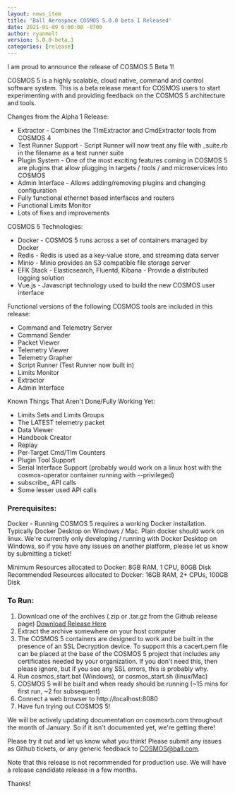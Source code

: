 ```yaml
---
layout: news_item
title: 'Ball Aerospace COSMOS 5.0.0 beta 1 Released'
date: 2021-01-09 6:00:00 -0700
author: ryanmelt
version: 5.0.0-beta.1
categories: [release]
---
```


I am proud to announce the release of COSMOS 5 Beta 1!  

COSMOS 5 is a highly scalable, cloud native, command and control software system.  This is a beta release meant for COSMOS users to start experimenting with and providing feedback on the COSMOS 5 architecture and tools.

Changes from the Alpha 1 Release:

* Extractor - Combines the TlmExtractor and CmdExtractor tools from COSMOS 4
* Test Runner Support - Script Runner will now treat any file with _suite.rb in the filename as a test runner suite
* Plugin System - One of the most exciting features coming in COSMOS 5 are plugins that allow plugging in targets / tools / and microservices into COSMOS
* Admin Interface - Allows adding/removing plugins and changing configuration
* Fully functional ethernet based interfaces and routers
* Functional Limits Monitor
* Lots of fixes and improvements

COSMOS 5 Technologies:

* Docker - COSMOS 5 runs across a set of containers managed by Docker
* Redis - Redis is used as a key-value store, and streaming data server
* Minio - Minio provides an S3 compatible file storage server
* EFK Stack - Elasticsearch, Fluentd, Kibana - Provide a distributed logging solution
* Vue.js - Javascript technology used to build the new COSMOS user interface

Functional versions of the following COSMOS tools are included in this release:

* Command and Telemetry Server
* Command Sender
* Packet Viewer
* Telemetry Viewer
* Telemetry Grapher
* Script Runner (Test Runner now built in)
* Limits Monitor
* Extractor
* Admin Interface

Known Things That Aren't Done/Fully Working Yet:

* Limits Sets and Limits Groups
* The LATEST telemetry packet
* Data Viewer
* Handbook Creator
* Replay
* Per-Target Cmd/Tlm Counters
* Plugin Tool Support
* Serial Interface Support (probably would work on a linux host with the cosmos-operator container running with --privileged)
* subscribe_ API calls
* Some lesser used API calls

### Prerequisites:

Docker - Running COSMOS 5 requires a working Docker installation.  Typically Docker Desktop on Windows / Mac.  Plain docker should work on linux.  We're currently only developing / running with Docker Desktop on Windows, so if you have any issues on another platform, please let us know by submitting a ticket!

Minimum Resources allocated to Docker: 8GB RAM, 1 CPU, 80GB Disk
Recommended Resources allocated to Docker: 16GB RAM, 2+ CPUs, 100GB Disk

### To Run:

1. Download one of the archives (.zip or .tar.gz from the Github release page) [Download Release Here](https://github.com/BallAerospace/COSMOS/releases/tag/v5.0.0-beta.1)
2. Extract the archive somewhere on your host computer
3. The COSMOS 5 containers are designed to work and be built in the presence of an SSL Decryption device.  To support this a cacert.pem file can be placed at the base of the COSMOS 5 project that includes any certificates needed by your organization.  If you don't need this, then please ignore, but if you see any SSL errors, this is probably why.
4. Run cosmos_start.bat (Windows), or cosmos_start.sh (linux/Mac)
5. COSMOS 5 will be built and when ready should be running (~15 mins for first run, ~2 for subsequent)
6. Connect a web browser to http://localhost:8080
7. Have fun trying out COSMOS 5!

We will be actively updating documentation on cosmosrb.com throughout the month of January.  So if it isn't documented yet, we're getting there!

Please try it out and let us know what you think!  Please submit any issues as Github tickets, or any generic feedback to COSMOS@ball.com.  

Note that this release is not recommended for production use.  We will have a release candidate release in a few months.

Thanks!

